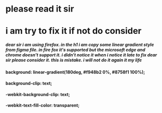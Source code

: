 # please read it sir

# i am try to fix it if not do consider

##### dear sir i am using firefox. in the h1 i am copy some linear gradient style from figma file. in fire fox it's supported but the microsoft edge and chrome doesn't support it. i didn't notice it when i notice it late to fix dear sir please consider it. this is mistake. i will not do it again it my life

#### background: linear-gradient(180deg, #f948b2 0%, #8758f1 100%);

#### background-clip: text;

#### -webkit-background-clip: text;

#### -webkit-text-fill-color: transparent;
